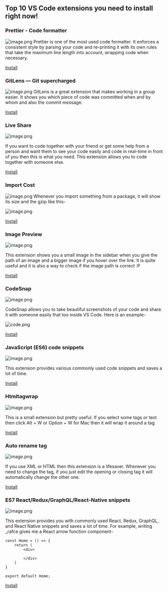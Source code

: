 ## Top 10 VS Code extensions you need to install right now!

### Prettier - Code formatter

![image.png](https://cdn.hashnode.com/res/hashnode/image/upload/v1632840482623/tvWvse0hD.png)
Prettier is one of the most used code formatter. It enforces a consistent style by parsing your code and re-printing it with its own rules that take the maximum line length into account, wrapping code when necessary.

[Install](https://marketplace.visualstudio.com/items?itemName=esbenp.prettier-vscode) 

### GitLens — Git supercharged

![image.png](https://cdn.hashnode.com/res/hashnode/image/upload/v1632882714995/POS8TDbKN.png)
GitLens is a great extension that makes working in a group easier. It shows you which piece of code was committed when and by whom and also the commit message.

 [Install](https://marketplace.visualstudio.com/items?itemName=eamodio.gitlens) 

### Live Share

![image.png](https://cdn.hashnode.com/res/hashnode/image/upload/v1632882970018/V5urCY0i5.png)

If you want to code together with your friend or get some help from a person and want them to see your code easily and code in real-time in front of you then this is what you need. This extension allows you to code together with someone else.

 [Install](https://marketplace.visualstudio.com/items?itemName=MS-vsliveshare.vsliveshare) 


### Import Cost

![image.png](https://cdn.hashnode.com/res/hashnode/image/upload/v1632887403661/w3h0zgRck.png)
Whenever you import something from a package, it will show its size and the gzip like this-

![image.png](https://cdn.hashnode.com/res/hashnode/image/upload/v1632887387510/0DibnxsxTK.png)

 [Install](https://marketplace.visualstudio.com/items?itemName=wix.vscode-import-cost) 


### Image Preview
![image.png](https://cdn.hashnode.com/res/hashnode/image/upload/v1632887490339/qmv4qBr4Y.png)

This extension shows you a small image in the sidebar when you give the path of an image and a bigger image if you hover over the link. It is quite useful and it is also a way to check if the image path is correct :P

 [Install](https://marketplace.visualstudio.com/items?itemName=kisstkondoros.vscode-gutter-preview)

### CodeSnap

![image.png](https://cdn.hashnode.com/res/hashnode/image/upload/v1632888957808/qxLP6ABmZ.png)

CodeSnap allows you to take beautiful screenshots of your code and share it with someone easily that too inside VS Code. Here is an example-

![code.png](https://cdn.hashnode.com/res/hashnode/image/upload/v1632888196146/chdgiGe10.png)

[Install](https://marketplace.visualstudio.com/items?itemName=adpyke.codesnap)


### JavaScript (ES6) code snippets

![image.png](https://cdn.hashnode.com/res/hashnode/image/upload/v1632888526653/GhEknGXPD.png)

This extension provides various commonly used code snippets and saves a lot of time.

[Install](https://marketplace.visualstudio.com/items?itemName=xabikos.JavaScriptSnippets)

### Htmltagwrap


![image.png](https://cdn.hashnode.com/res/hashnode/image/upload/v1632889109557/6lr2zCJKW.png)

This is a small extension but pretty useful. If you select some tags or text then click Alt + W or Option + W for Mac then it will wrap it around a tag.

[Install](https://marketplace.visualstudio.com/items?itemName=bradgashler.htmltagwrap)

### Auto rename tag

![image.png](https://cdn.hashnode.com/res/hashnode/image/upload/v1632889136001/2sNt6BEjQ.png)

If you use XML or HTML then this extension is a lifesaver. Whenever you need to change the tag, if you just edit the opening or closing tag it will automatically change the other one.

[Install](https://marketplace.visualstudio.com/items?itemName=formulahendry.auto-rename-tag) 

### ES7 React/Redux/GraphQL/React-Native snippets


![image.png](https://cdn.hashnode.com/res/hashnode/image/upload/v1632889083726/WzxMDexWF.png)

This extension provides you with commonly used React, Redux, GraphQL, and React Native snippets and saves a lot of time. For example, writing _rafce gives me a React arrow function component-
```
const Home = () => {
    return (
        <div>
            
        </div>
    )
}

export default Home;
```
 [Install](https://marketplace.visualstudio.com/items?itemName=dsznajder.es7-react-js-snippets) 